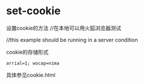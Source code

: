 # set-cookie
设置cookie的方法
//在本地可以用火狐浏览器测试<br>

//this example should be running in a server condition

cookie的存储形式
```
arrial=1; wocap=nima
```
具体参见cookie.html

